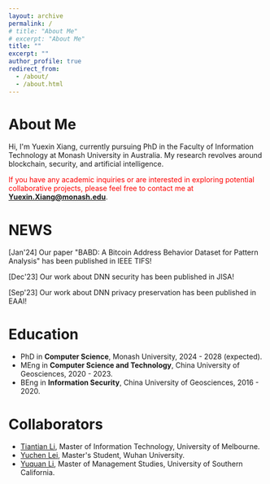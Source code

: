 ```yaml
---
layout: archive
permalink: /
# title: "About Me"
# excerpt: "About Me"
title: ""
excerpt: ""
author_profile: true
redirect_from: 
  - /about/
  - /about.html
---
```


About Me
======
Hi, I'm Yuexin Xiang, currently pursuing PhD in the Faculty of Information Technology at Monash University in Australia. My research revolves around blockchain, security, and artificial intelligence. 

<span style="color: red;">If you have any academic inquiries or are interested in exploring potential collaborative projects, please feel free to contact me at</span> **[Yuexin.Xiang@monash.edu](mailto:Yuexin.Xiang@monash.edu)**.

NEWS
======
[Jan'24] Our paper "BABD: A Bitcoin Address Behavior Dataset for Pattern Analysis" has been published in IEEE TIFS! 

[Dec'23] Our work about DNN security has been published in JISA!

[Sep'23] Our work about DNN privacy preservation has been published in EAAI!


Education
======
* PhD in **Computer Science**, Monash University, 2024 - 2028 (expected).
* MEng in **Computer Science and Technology**, China University of Geosciences, 2020 - 2023.
* BEng in **Information Security**, China University of Geosciences, 2016 - 2020.
 
Collaborators
======
* [Tiantian Li](https://www.linkedin.com/in/tiant-li/), Master of Information Technology, University of Melbourne.
* [Yuchen Lei](https://www.linkedin.com/in/~yclei/), Master's Student, Wuhan University.
* [Yuquan Li](https://www.linkedin.com/in/yuquan-li-0228/), Master of Management Studies, University of Southern California.



